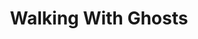 ---
title: Walking With Ghosts 
poster: walking-with-ghosts.jpg
description: Gabriel Byrne returns to Broadway in his acclaimed autobiographical solo show.
theater: Music Box Theatre
original_preview: '2022-10-18'
original_opening: '2022-10-27'
preview: '2022-10-18'
opening: '2022-10-27'
tonyaward: false
criticspick: false
tags: 
  - Play
  - Broadway
trailer: https://www.youtube.com/watch?v=k-Wg_lp7oFA
website: 'https://gabrielbyrneonbroadway.com'
tickets:
  - highlight: true
    info: "https://rush.telecharge.com/"
    title: $45 D-Lottery
    type: digitalLottery
  - highlight: false
    info: https://www.telecharge.com/Broadway/Gabriel-Byrne-Walking-With-Ghosts
    title: $42+ Tickets
    type: regular
---